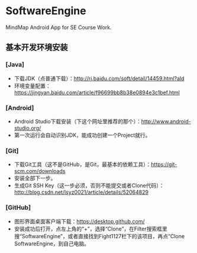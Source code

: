 # SoftwareEngine
MindMap Android App for SE Course Work.

## 基本开发环境安装
### [Java]
* 下载JDK（点普通下载）：http://rj.baidu.com/soft/detail/14459.html?ald
* 环境变量配置：https://jingyan.baidu.com/article/f96699bb8b38e0894e3c1bef.html

### [Android]
* Android Studio下载安装（下这个网址里推荐的那个）：http://www.android-studio.org/
* 第一次运行会自动识别JDK，能成功创建一个Project就行。

### [Git]
* 下载Git工具（这不是GitHub，是Git，最基本的依赖工具）：https://git-scm.com/downloads
* 安装全部下一步。
* 生成Git SSH Key（这一步必须，否则不能提交或者Clone代码）：http://blog.csdn.net/lsyz0021/article/details/52064829

### [GitHub]
* 图形界面桌面客户端下载：https://desktop.github.com/
* 安装成功后打开，点左上角的“+”，选择“Clone”，在Filter搜索框里搜“SoftwareEngine”，或者直接找到Fight1127栏下的该项目，再点“Clone SoftwareEngine，到自己电脑。

